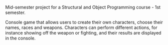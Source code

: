 Mid-semester project for a Structural and Object Programming course - 1st semester.

Console game that allows users to create their own characters, choose their names, races and weapons.
Characters can perform different actions, for instance showing off the weapon or fighting, and their results are displayed in the console.
